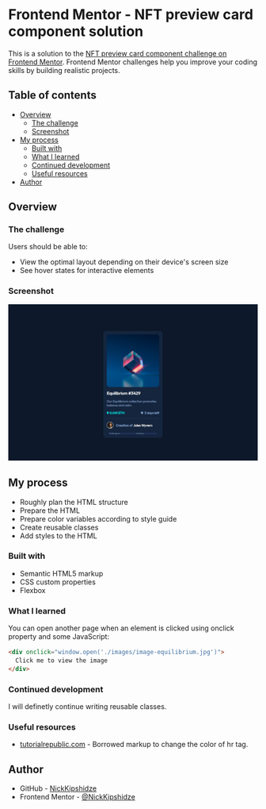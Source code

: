 # Frontend Mentor - NFT preview card component solution

This is a solution to the [NFT preview card component challenge on Frontend Mentor](https://www.frontendmentor.io/challenges/nft-preview-card-component-SbdUL_w0U). Frontend Mentor challenges help you improve your coding skills by building realistic projects. 

## Table of contents

- [Overview](#overview)
  - [The challenge](#the-challenge)
  - [Screenshot](#screenshot)
- [My process](#my-process)
  - [Built with](#built-with)
  - [What I learned](#what-i-learned)
  - [Continued development](#continued-development)
  - [Useful resources](#useful-resources)
- [Author](#author)

## Overview

### The challenge

Users should be able to:

- View the optimal layout depending on their device's screen size
- See hover states for interactive elements

### Screenshot

![](./design/solution-design.jpg)

## My process
- Roughly plan the HTML structure
- Prepare the HTML
- Prepare color variables according to style guide
- Create reusable classes
- Add styles to the HTML

### Built with

- Semantic HTML5 markup
- CSS custom properties
- Flexbox

### What I learned

You can open another page when an element is clicked using onclick property and some JavaScript:

```HTML
<div onclick="window.open('./images/image-equilibrium.jpg')">
  Click me to view the image
</div>
```

### Continued development

I will definetly continue writing reusable classes.

### Useful resources

- [tutorialrepublic.com](https://www.tutorialrepublic.com/faq/how-to-change-the-color-of-an-hr-element-using-css.php) - Borrowed markup to change the color of hr tag.

## Author

- GitHub - [NickKipshidze](https://github.com/NickKipshidze)
- Frontend Mentor - [@NickKipshidze](https://www.frontendmentor.io/profile/NickKipshidze)